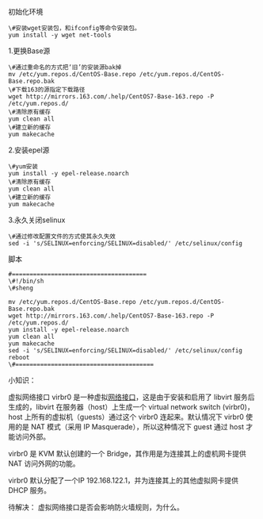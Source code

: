  初始化环境

```shell
\#安装wget安装包，和ifconfig等命令安装包。
yum install -y wget net-tools  
```

1.更换Base源

```shell
\#通过重命名的方式把‘旧’的安装源bak掉
mv /etc/yum.repos.d/CentOS-Base.repo /etc/yum.repos.d/CentOS-Base.repo.bak
\#下载163的源指定下载路径
wget http://mirrors.163.com/.help/CentOS7-Base-163.repo -P /etc/yum.repos.d/
\#清除原有缓存
yum clean all
\#建立新的缓存
yum makecache
```

2.安装epel源

```shell
\#yum安装
yum install -y epel-release.noarch
\#清除原有缓存
yum clean all
\#建立新的缓存
yum makecache
```

3.永久关闭selinux

```shell
\#通过修改配置文件的方式使其永久失效
sed -i 's/SELINUX=enforcing/SELINUX=disabled/' /etc/selinux/config
```



脚本

```shell
#======================================
\#!/bin/sh
\#sheng

mv /etc/yum.repos.d/CentOS-Base.repo /etc/yum.repos.d/CentOS-Base.repo.bak
wget http://mirrors.163.com/.help/CentOS7-Base-163.repo -P /etc/yum.repos.d/
yum install -y epel-release.noarch
yum clean all
yum makecache
sed -i 's/SELINUX=enforcing/SELINUX=disabled/' /etc/selinux/config
reboot
\#=======================================
```


小知识：

虚拟网络接口
virbr0 是一种虚拟[网络接口](https://www.baidu.com/s?wd=网络接口&tn=SE_PcZhidaonwhc_ngpagmjz&rsv_dl=gh_pc_zhidao)，这是由于安装和启用了 libvirt 服务后生成的，libvirt 在服务器（host）上生成一个 virtual network switch (virbr0)，host 上所有的虚拟机（guests）通过这个 virbr0 连起来。默认情况下 virbr0 使用的是 NAT 模式（采用 IP Masquerade），所以这种情况下 guest 通过 host 才能访问外部。

virbr0 是 KVM 默认创建的一个 Bridge，其作用是为连接其上的虚机网卡提供 NAT 访问外网的功能。 

virbr0 默认分配了一个IP 192.168.122.1，并为连接其上的其他虚拟网卡提供 DHCP 服务。 

待解决：
虚拟网络接口是否会影响防火墙规则，为什么。